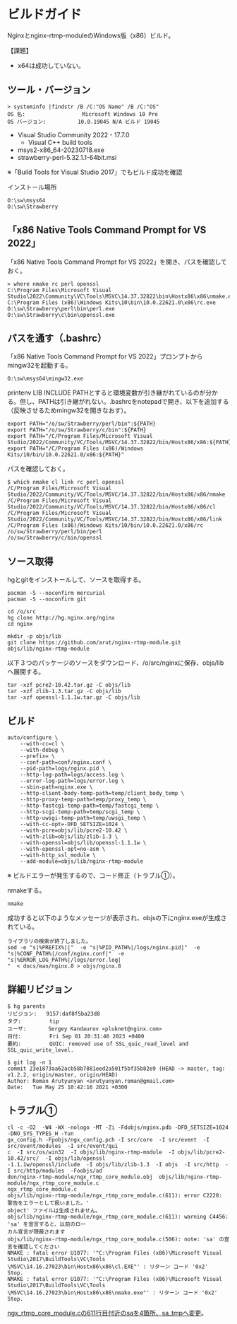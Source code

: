 # ビルドガイド

Nginxとnginx-rtmp-moduleのWindows版（x86）ビルド。

【課題】

- x64は成功していない。

## ツール・バージョン

```console
> systeminfo |findstr /B /C:"OS Name" /B /C:"OS"
OS 名:                  Microsoft Windows 10 Pro
OS バージョン:          10.0.19045 N/A ビルド 19045
```

- Visual Studio Community 2022 - 17.7.0
  - Visual C++ build tools
- msys2-x86_64-20230718.exe
- strawberry-perl-5.32.1.1-64bit.msi

※「Build Tools for Visual Studio 2017」でもビルド成功を確認

インストール場所

```plaintext
O:\sw\msys64
O:\sw\Strawberry
```

## 「x86 Native Tools Command Prompt for VS 2022」

「x86 Native Tools Command Prompt for VS 2022」を開き、パスを確認しておく。

```console
> where nmake rc perl openssl
C:\Program Files\Microsoft Visual Studio\2022\Community\VC\Tools\MSVC\14.37.32822\bin\Hostx86\x86\nmake.exe
C:\Program Files (x86)\Windows Kits\10\bin\10.0.22621.0\x86\rc.exe
O:\sw\Strawberry\perl\bin\perl.exe
O:\sw\Strawberry\c\bin\openssl.exe
```

## パスを通す（.bashrc）

「x86 Native Tools Command Prompt for VS 2022」プロンプトからmingw32を起動する。

```console
O:\sw\msys64\mingw32.exe
```

printenv LIB INCLUDE PATHとすると環境変数が引き継がれているのが分かる。但し、PATHは引き継がれない。.bashrcをnotepadで開き、以下を追加する（反映させるためmingw32を開きなおす）。

```plaintext
export PATH="/o/sw/Strawberry/perl/bin":${PATH}
export PATH="/o/sw/Strawberry/c/bin":${PATH}
export PATH="/C/Program Files/Microsoft Visual Studio/2022/Community/VC/Tools/MSVC/14.37.32822/bin/Hostx86/x86:${PATH}"
export PATH="/C/Program Files (x86)/Windows Kits/10/bin/10.0.22621.0/x86:${PATH}"
```

パスを確認しておく。

```console
$ which nmake cl link rc perl openssl
/C/Program Files/Microsoft Visual Studio/2022/Community/VC/Tools/MSVC/14.37.32822/bin/Hostx86/x86/nmake
/C/Program Files/Microsoft Visual Studio/2022/Community/VC/Tools/MSVC/14.37.32822/bin/Hostx86/x86/cl
/C/Program Files/Microsoft Visual Studio/2022/Community/VC/Tools/MSVC/14.37.32822/bin/Hostx86/x86/link
/C/Program Files (x86)/Windows Kits/10/bin/10.0.22621.0/x86/rc
/o/sw/Strawberry/perl/bin/perl
/o/sw/Strawberry/c/bin/openssl
```

## ソース取得

hgとgitをインストールして、ソースを取得する。

```console
pacman -S --noconfirm mercurial
pacman -S --noconfirm git

cd /o/src
hg clone http://hg.nginx.org/nginx
cd nginx

mkdir -p objs/lib
git clone https://github.com/arut/nginx-rtmp-module.git objs/lib/nginx-rtmp-module 
```

以下３つのパッケージのソースをダウンロード、/o/src/nginxに保存、objs/libへ展開する。

```console
tar -xzf pcre2-10.42.tar.gz -C objs/lib
tar -xzf zlib-1.3.tar.gz -C objs/lib
tar -xzf openssl-1.1.1w.tar.gz -C objs/lib
```

## ビルド

```console
auto/configure \
    --with-cc=cl \
    --with-debug \
    --prefix= \
    --conf-path=conf/nginx.conf \
    --pid-path=logs/nginx.pid \
    --http-log-path=logs/access.log \
    --error-log-path=logs/error.log \
    --sbin-path=nginx.exe \
    --http-client-body-temp-path=temp/client_body_temp \
    --http-proxy-temp-path=temp/proxy_temp \
    --http-fastcgi-temp-path=temp/fastcgi_temp \
    --http-scgi-temp-path=temp/scgi_temp \
    --http-uwsgi-temp-path=temp/uwsgi_temp \
    --with-cc-opt=-DFD_SETSIZE=1024 \
    --with-pcre=objs/lib/pcre2-10.42 \
    --with-zlib=objs/lib/zlib-1.3 \
    --with-openssl=objs/lib/openssl-1.1.1w \
    --with-openssl-opt=no-asm \
    --with-http_ssl_module \
    --add-module=objs/lib/nginx-rtmp-module
```

※ ビルドエラーが発生するので、コード修正（トラブル①）。

nmakeする。

```console
nmake
```

成功すると以下のようなメッセージが表示され、objsの下にnginx.exeが生成されている。

```console
ライブラリの検索が終了しました。
sed -e "s|%PREFIX%||"  -e "s|%PID_PATH%|/logs/nginx.pid|"  -e "s|%CONF_PATH%|/conf/nginx.conf|"  -e "s|%ERROR_LOG_PATH%|/logs/error.log|
"  < docs/man/nginx.8 > objs/nginx.8
```

## 詳細リビジョン

```console
$ hg parents
リビジョン:   9157:daf8f5ba23d8
タグ:         tip
ユーザ:       Sergey Kandaurov <pluknet@nginx.com>
日付:         Fri Sep 01 20:31:46 2023 +0400
要約:         QUIC: removed use of SSL_quic_read_level and SSL_quic_write_level.
```

```console
$ git log -n 1
commit 23e1873aa62acb58b7881eed2a501f5bf35b82e9 (HEAD -> master, tag: v1.2.2, origin/master, origin/HEAD)
Author: Roman Arutyunyan <arutyunyan.roman@gmail.com>
Date:   Tue May 25 10:42:16 2021 +0300
```

## トラブル①

```text
cl -c -O2  -W4 -WX -nologo -MT -Zi -Fdobjs/nginx.pdb -DFD_SETSIZE=1024 -DNO_SYS_TYPES_H -Yun
gx_config.h -Fpobjs/ngx_config.pch -I src/core  -I src/event  -I src/event/modules  -I src/event/qui
c  -I src/os/win32  -I objs/lib/nginx-rtmp-module  -I objs/lib/pcre2-10.42/src/  -I objs/lib/openssl
-1.1.1w/openssl/include  -I objs/lib/zlib-1.3  -I objs  -I src/http  -I src/http/modules  -Foobjs/ad
don/nginx-rtmp-module/ngx_rtmp_core_module.obj  objs/lib/nginx-rtmp-module/ngx_rtmp_core_module.c
ngx_rtmp_core_module.c
objs/lib/nginx-rtmp-module/ngx_rtmp_core_module.c(611): error C2220: 警告をエラーとして扱いました。'
object' ファイルは生成されません。
objs/lib/nginx-rtmp-module/ngx_rtmp_core_module.c(611): warning C4456: 'sa' を宣言すると、以前のロー
カル宣言が隠蔽されます
objs/lib/nginx-rtmp-module/ngx_rtmp_core_module.c(506): note: 'sa' の宣言を確認してください
NMAKE : fatal error U1077: '"C:\Program Files (x86)\Microsoft Visual Studio\2017\BuildTools\VC\Tools
\MSVC\14.16.27023\bin\Hostx86\x86\cl.EXE"' : リターン コード '0x2'
Stop.
NMAKE : fatal error U1077: '"C:\Program Files (x86)\Microsoft Visual Studio\2017\BuildTools\VC\Tools
\MSVC\14.16.27023\bin\Hostx86\x86\nmake.exe"' : リターン コード '0x2'
Stop.
```

[ngx_rtmp_core_module.cの611行目付近のsaを4箇所、sa_tmpへ変更](./workaround.patch)。
